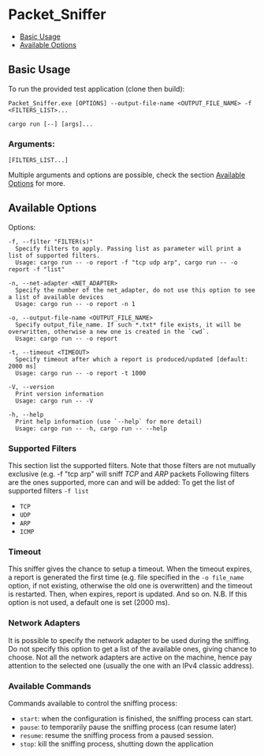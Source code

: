 # Packet_Sniffer

- [Basic Usage](#basic-usage)
- [Available Options](#available-options)

## Basic Usage

To run the provided test application (clone then build):
```
Packet_Sniffer.exe [OPTIONS] --output-file-name <OUTPUT_FILE_NAME> -f <FILTERS_LIST>...
```
```
cargo run [--] [args]...
```

### Arguments:  
```
[FILTERS_LIST...]
```
Multiple arguments and options are possible, check the section [Available Options](#available-options) for more.

## Available Options

Options:
```
-f, --filter "FILTER(s)"
  Specify filters to apply. Passing list as parameter will print a list of supported filters.
  Usage: cargo run -- -o report -f "tcp udp arp", cargo run -- -o report -f "list"

-n, --net-adapter <NET_ADAPTER>
  Specify the number of the net_adapter, do not use this option to see a list of available devices
  Usage: cargo run -- -o report -n 1

-o, --output-file-name <OUTPUT_FILE_NAME>
  Specify output_file_name. If such *.txt* file exists, it will be overwritten, otherwise a new one is created in the `cwd`.
  Usage: cargo run -- -o report

-t, --timeout <TIMEOUT>
  Specify timeout after which a report is produced/updated [default: 2000 ms]
  Usage: cargo run -- -o report -t 1000 

-V, --version
  Print version information
  Usage: cargo run -- -V

-h, --help
  Print help information (use `--help` for more detail)
  Usage: cargo run -- -h, cargo run -- --help
```

### Supported Filters
This section list the supported filters.
Note that those filters are not mutually exclusive (e.g. -f "tcp arp" will sniff *TCP* and *ARP* packets
Following filters are the ones supported, more can and will be added:
To get the list of supported filters `-f list`
- `TCP`
- `UDP`
- `ARP`
- `ICMP`

### Timeout
This sniffer gives the chance to setup a timeout. When the timeout expires, a report is generated the first time (e.g. file specified in the `-o file_name` option, if not existing, otherwise the old one is overwritten) and the timeout is restarted. Then, when expires, report is updated. And so on.
N.B. If this option is not used, a default one is set (2000 ms).

### Network Adapters
It is possible to specify the network adapter to be used during the sniffing. 
Do not specify this option to get a list of the available ones, giving chance to choose.
Not all the network adapters are active on the machine, hence pay attention to the selected one (usually the one with an IPv4 classic address).

### Available Commands
Commands available to control the sniffing process:
- `start`: when the configuration is finished, the sniffing process can start.
- `pause`: to temporarily pause the sniffing process (can resume later)
- `resume`: resume the sniffing process from a paused session.
- `stop`: kill the sniffing process, shutting down the application
